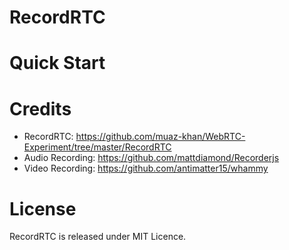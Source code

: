 # RecordRTC

# Quick Start

# Credits

- RecordRTC: https://github.com/muaz-khan/WebRTC-Experiment/tree/master/RecordRTC
- Audio Recording: https://github.com/mattdiamond/Recorderjs
- Video Recording: https://github.com/antimatter15/whammy

# License

RecordRTC is released under MIT Licence.
